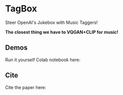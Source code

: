 # TagBox


Steer OpenAI's Jukebox with Music Taggers!

**The closest thing we have to VQGAN+CLIP for music!**


## Demos


Run it yourself Colab notebook here:


## Cite


Cite the paper here: 

